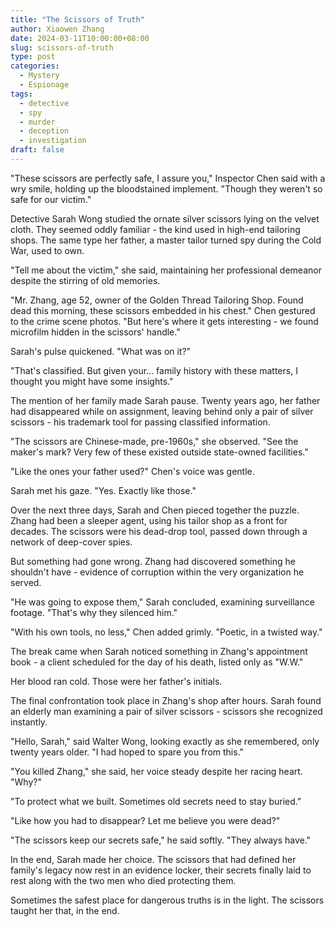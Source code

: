 ```yaml
---
title: "The Scissors of Truth"
author: Xiaowen Zhang
date: 2024-03-11T10:00:00+08:00
slug: scissors-of-truth
type: post
categories:
  - Mystery
  - Espionage
tags:
  - detective
  - spy
  - murder
  - deception
  - investigation
draft: false
---
```


"These scissors are perfectly safe, I assure you," Inspector Chen said with a wry smile, holding up the bloodstained implement. "Though they weren't so safe for our victim."

Detective Sarah Wong studied the ornate silver scissors lying on the velvet cloth. They seemed oddly familiar - the kind used in high-end tailoring shops. The same type her father, a master tailor turned spy during the Cold War, used to own.

"Tell me about the victim," she said, maintaining her professional demeanor despite the stirring of old memories.

"Mr. Zhang, age 52, owner of the Golden Thread Tailoring Shop. Found dead this morning, these scissors embedded in his chest." Chen gestured to the crime scene photos. "But here's where it gets interesting - we found microfilm hidden in the scissors' handle."

Sarah's pulse quickened. "What was on it?"

"That's classified. But given your... family history with these matters, I thought you might have some insights."

The mention of her family made Sarah pause. Twenty years ago, her father had disappeared while on assignment, leaving behind only a pair of silver scissors - his trademark tool for passing classified information.

"The scissors are Chinese-made, pre-1960s," she observed. "See the maker's mark? Very few of these existed outside state-owned facilities."

"Like the ones your father used?" Chen's voice was gentle.

Sarah met his gaze. "Yes. Exactly like those."

Over the next three days, Sarah and Chen pieced together the puzzle. Zhang had been a sleeper agent, using his tailor shop as a front for decades. The scissors were his dead-drop tool, passed down through a network of deep-cover spies.

But something had gone wrong. Zhang had discovered something he shouldn't have - evidence of corruption within the very organization he served.

"He was going to expose them," Sarah concluded, examining surveillance footage. "That's why they silenced him."

"With his own tools, no less," Chen added grimly. "Poetic, in a twisted way."

The break came when Sarah noticed something in Zhang's appointment book - a client scheduled for the day of his death, listed only as "W.W."

Her blood ran cold. Those were her father's initials.

The final confrontation took place in Zhang's shop after hours. Sarah found an elderly man examining a pair of silver scissors - scissors she recognized instantly.

"Hello, Sarah," said Walter Wong, looking exactly as she remembered, only twenty years older. "I had hoped to spare you from this."

"You killed Zhang," she said, her voice steady despite her racing heart. "Why?"

"To protect what we built. Sometimes old secrets need to stay buried."

"Like how you had to disappear? Let me believe you were dead?"

"The scissors keep our secrets safe," he said softly. "They always have."

In the end, Sarah made her choice. The scissors that had defined her family's legacy now rest in an evidence locker, their secrets finally laid to rest along with the two men who died protecting them.

Sometimes the safest place for dangerous truths is in the light. The scissors taught her that, in the end.